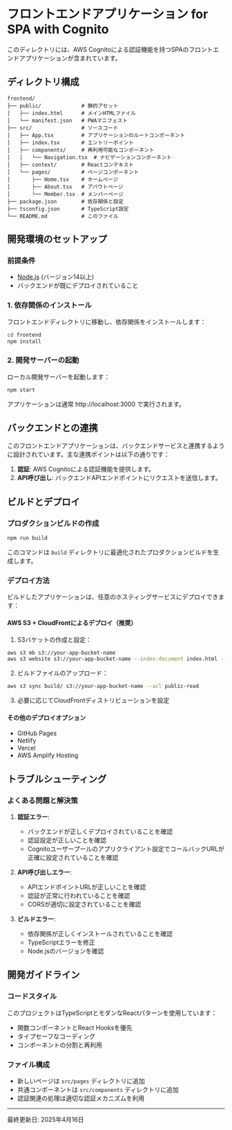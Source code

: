 # フロントエンドアプリケーション for SPA with Cognito

このディレクトリには、AWS Cognitoによる認証機能を持つSPAのフロントエンドアプリケーションが含まれています。

## ディレクトリ構成

```
frontend/
├── public/             # 静的アセット
│   ├── index.html      # メインHTMLファイル
│   └── manifest.json   # PWAマニフェスト
├── src/                # ソースコード
│   ├── App.tsx         # アプリケーションのルートコンポーネント
│   ├── index.tsx       # エントリーポイント
│   ├── components/     # 再利用可能なコンポーネント
│   │   └── Navigation.tsx  # ナビゲーションコンポーネント
│   ├── context/        # Reactコンテキスト
│   └── pages/          # ページコンポーネント
│       ├── Home.tsx    # ホームページ
│       ├── About.tsx   # アバウトページ
│       └── Member.tsx  # メンバーページ
├── package.json        # 依存関係と設定
├── tsconfig.json       # TypeScript設定
└── README.md           # このファイル
```

## 開発環境のセットアップ

### 前提条件

- [Node.js](https://nodejs.org/) (バージョン14以上)
- バックエンドが既にデプロイされていること

### 1. 依存関係のインストール

フロントエンドディレクトリに移動し、依存関係をインストールします：

```bash
cd frontend
npm install
```

### 2. 開発サーバーの起動

ローカル開発サーバーを起動します：

```bash
npm start
```

アプリケーションは通常 http://localhost:3000 で実行されます。

## バックエンドとの連携

このフロントエンドアプリケーションは、バックエンドサービスと連携するように設計されています。主な連携ポイントは以下の通りです：

1. **認証**: AWS Cognitoによる認証機能を提供します。
2. **API呼び出し**: バックエンドAPIエンドポイントにリクエストを送信します。

## ビルドとデプロイ

### プロダクションビルドの作成

```bash
npm run build
```

このコマンドは `build` ディレクトリに最適化されたプロダクションビルドを生成します。

### デプロイ方法

ビルドしたアプリケーションは、任意のホスティングサービスにデプロイできます：

#### AWS S3 + CloudFrontによるデプロイ（推奨）

1. S3バケットの作成と設定：

```bash
aws s3 mb s3://your-app-bucket-name
aws s3 website s3://your-app-bucket-name --index-document index.html --error-document index.html
```

2. ビルドファイルのアップロード：

```bash
aws s3 sync build/ s3://your-app-bucket-name --acl public-read
```

3. 必要に応じてCloudFrontディストリビューションを設定

#### その他のデプロイオプション

- GitHub Pages
- Netlify
- Vercel
- AWS Amplify Hosting

## トラブルシューティング

### よくある問題と解決策

1. **認証エラー**:

   - バックエンドが正しくデプロイされていることを確認
   - 認証設定が正しいことを確認
   - Cognitoユーザープールのアプリクライアント設定でコールバックURLが正確に設定されていることを確認

2. **API呼び出しエラー**:

   - APIエンドポイントURLが正しいことを確認
   - 認証が正常に行われていることを確認
   - CORSが適切に設定されていることを確認

3. **ビルドエラー**:
   - 依存関係が正しくインストールされていることを確認
   - TypeScriptエラーを修正
   - Node.jsのバージョンを確認

## 開発ガイドライン

### コードスタイル

このプロジェクトはTypeScriptとモダンなReactパターンを使用しています：

- 関数コンポーネントとReact Hooksを優先
- タイプセーフなコーディング
- コンポーネントの分割と再利用

### ファイル構成

- 新しいページは `src/pages` ディレクトリに追加
- 共通コンポーネントは `src/components` ディレクトリに追加
- 認証関連の処理は適切な認証メカニズムを利用

---

最終更新日: 2025年4月16日
